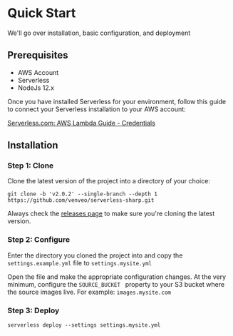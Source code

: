 # Quick Start

We'll go over installation, basic configuration, and deployment

## Prerequisites

- AWS Account
- Serverless
- NodeJs 12.x

Once you have installed Serverless for your environment, follow this guide to connect your Serverless installation to
 your AWS account:
 
 [Serverless.com: AWS Lambda Guide - Credentials](https://www.serverless.com/framework/docs/providers/aws/guide/credentials/)

## Installation

### Step 1: Clone

Clone the latest version of the project into a directory of your choice:

```git
git clone -b 'v2.0.2' --single-branch --depth 1 https://github.com/venveo/serverless-sharp.git 
```

<Note type="tip">

Always check the [releases page](https://github.com/venveo/serverless-sharp/releases) to make sure you're cloning the
 latest version.

</Note>

### Step 2: Configure

Enter the directory you cloned the project into and copy the `settings.example.yml` file to `settings.mysite.yml`

Open the file and make the appropriate configuration changes. At the very minimum, configure the `SOURCE_BUCKET
` property to your S3 bucket where the source images live. For example: `images.mysite.com`


### Step 3: Deploy

```shell-session
serverless deploy --settings settings.mysite.yml
```
